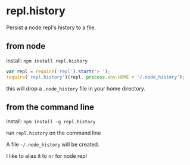 # repl.history

Persist a node repl's history to a file.

## from node

install: `npm install repl.history`

```javascript
var repl = require('repl').start('> ');
require('repl.history')(repl, process.env.HOME + '/.node_history');
```

this will drop a `.node_history` file in your home directory.

## from the command line

install: `npm install -g repl.history`

run `repl.history` on the command line

A file `~/.node_history` will be created.

I like to alias it to `nr` for node repl